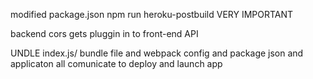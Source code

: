 modified package.json
npm run heroku-postbuild VERY IMPORTANT

backend cors gets pluggin in to front-end API

UNDLE
index.js/ bundle file and webpack config and package json and applicaton all comunicate to deploy and launch app